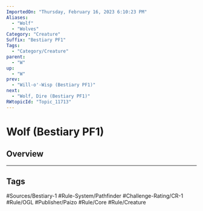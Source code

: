 ```yaml
---
ImportedOn: "Thursday, February 16, 2023 6:10:23 PM"
Aliases:
  - "Wolf"
  - "Wolves"
Category: "Creature"
Suffix: "Bestiary PF1"
Tags:
  - "Category/Creature"
parent:
  - "W"
up:
  - "W"
prev:
  - "Will-o'-Wisp (Bestiary PF1)"
next:
  - "Wolf, Dire (Bestiary PF1)"
RWtopicId: "Topic_11713"
---
```

# Wolf (Bestiary PF1)
## Overview

---
## Tags
#Sources/Bestiary-1 #Rule-System/Pathfinder #Challenge-Rating/CR-1 #Rule/OGL #Publisher/Paizo #Rule/Core #Rule/Creature


